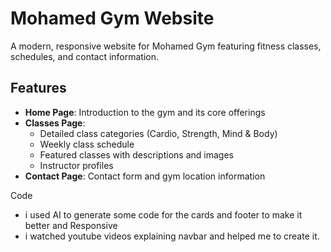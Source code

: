 # Mohamed Gym Website

A modern, responsive website for Mohamed Gym featuring fitness classes, schedules, and contact information.

## Features

- **Home Page**: Introduction to the gym and its core offerings
- **Classes Page**: 
  - Detailed class categories (Cardio, Strength, Mind & Body)
  - Weekly class schedule
  - Featured classes with descriptions and images
  - Instructor profiles
- **Contact Page**: Contact form and gym location information

Code
- i used AI to generate some code for the cards and footer to make it better and Responsive
- i watched youtube videos explaining navbar and helped me to create it.
